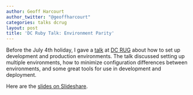 ```yaml
---
author: Geoff Harcourt
author_twitter: "@geoffharcourt"
categories: talks dcrug 
layout: post
title: 'DC Ruby Talk: Environment Parity'
---
```


Before the July 4th holiday, I gave a
[talk](http://www.meetup.com/dcruby/events/125375432/) at [DC
RUG](http://www.meetup.com/dcruby/) about how to set up development and
production environments. The talk discussed setting up multiple environments,
how to minimize configuration differences between environments, and some great
tools for use in development and deployment.  

Here are the [slides on
Slideshare](http://www.slideshare.net/geoffharcourt/dcrug-achieving-developmentproduction-parity).
